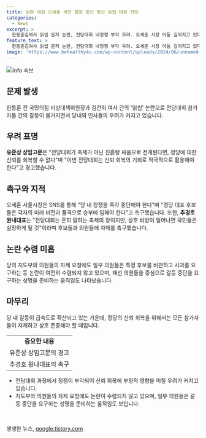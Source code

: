 ```yaml
---
title: 논란 대회 오세훈 국민 절망 중단 확산 읽씹 대회 전당
categories:
  - News
excerpt: >
  한동훈김여사 읽씹 문자 논란, 전당대회 내정쟁 부각 우려. 오세훈 시장 어둠 깊어지고 있다 경고. 정쟁만 부각되면 국민 실망, 당 쇄신 방해. 유준상 상임고문 진흙탕 싸움이면 신뢰 회복 불가 경고. 후보들에 자제 촉구, 의원들의 비판과 요구에도 논란은 수그러지지 않고 있다.
feature_text: >
  한동훈김여사 읽씹 문자 논란, 전당대회 내정쟁 부각 우려. 오세훈 시장 어둠 깊어지고 있다 경고. 정쟁만 부각되면 국민 실망, 당 쇄신 방해. 유준상 상임고문 진흙탕 싸움이면 신뢰 회복 불가 경고. 후보들에 자제 촉구, 의원들의 비판과 요구에도 논란은 수그러지지 않고 있다.
image: 'https://www.behealthy4u.com/wp-content/uploads/2024/06/unnamed-file.png'
---
```


<p><img src="https://www.behealthy4u.com/wp-content/uploads/2024/06/unnamed-file.png" alt="info 속보" /></p>

<h2 data-ke-size="size26">문제 발생</h2>

<p data-ke-size="size16">한동훈 전 국민의힘 비상대책위원장과 김건희 여사 간의 '읽씹' 논란으로 전당대회 참가자들 간의 갈등이 불거지면서 당내외 인사들의 우려가 커지고 있습니다.</p>

<h2 data-ke-size="size26">우려 표명</h2>

<p data-ke-size="size16"><b>유준상 상임고문</b>은 "전당대회가 축제가 아닌 진흙탕 싸움으로 전개된다면, 정당에 대한 신뢰를 회복할 수 없다"며 "이번 전당대회는 신뢰 회복의 기회로 적극적으로 활용해야 한다"고 경고했습니다.</p>

<h2 data-ke-size="size26">촉구와 지적</h2>

<p data-ke-size="size16">오세훈 서울시장은 SNS를 통해 "당 내 정쟁을 즉각 중단해야 한다"며 "정당 대표 후보들은 각자의 미래 비전과 품격으로 승부에 임해야 한다"고 촉구했습니다. 또한, <b>추경호 원내대표</b>는 "전당대회는 흔히 말하는 축제의 장이지만, 상호 비방이 일어나면 국민들은 실망하게 될 것"이라며 후보들과 의원들에 자제를 촉구했습니다.</p>

<h2 data-ke-size="size26">논란 수렴 미흡</h2>

<p data-ke-size="size16">당의 지도부와 의원들의 자제 요청에도 일부 의원들은 특정 후보를 비판하고 사과를 요구하는 등 논란이 여전히 수렴되지 않고 있으며, 재선 의원들을 중심으로 갈등 중단을 요구하는 성명을 준비하는 움직임도 나타났습니다.</p>

<h2 data-ke-size="size26">마무리</h2>

<p data-ke-size="size16">당 내 갈등이 급속도로 확산되고 있는 가운데, 정당의 신뢰 회복을 위해서는 모든 참가자들이 자제하고 상호 존중해야 할 때입니다.</p>

<table>
    <tbody>
        <tr>
            <td style="text-align: center; height: 17px;"><b>중요한 내용</b></td>
        </tr>
        <tr>
            <td style="text-align: center; height: 17px;">유준상 상임고문의 경고</td>
        </tr>
        <tr>
            <td style="text-align: center; height: 17px;">추경호 원내대표의 촉구</td>
        </tr>
    </tbody>
</table>

<ul>
    <li>전당대회 과정에서 정쟁이 부각되어 신뢰 회복에 부정적 영향을 미칠 우려가 커지고 있습니다.</li>
    <li>지도부와 의원들의 자제 요청에도 논란이 수렴되지 않고 있으며, 일부 의원들은 갈등 중단을 요구하는 성명을 준비하는 움직임도 보입니다.</li>
</ul>

<p data-ke-size="size16">&nbsp;</p>
생생한 뉴스, <a href="https://qoogle.tistory.com" rel="dofollow">qoogle.tistory.com</a>


